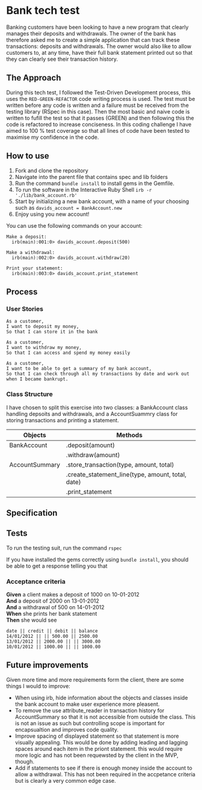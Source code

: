 # Bank tech test

Banking customers have been looking to have a new program that clearly manages their deposits and withdrawals. The owner of the bank has therefore asked me to create a simple application that can track these transactions: deposits and withdrawals. The owner would also like to allow customers to, at any time, have their full bank statement printed out so that they can clearly see their transaction history.

## The Approach

During this tech test, I followed the Test-Driven Development process, this uses the `RED-GREEN-REFACTOR` code writing process is used. The test must be written before any code is written and a failure must be received from the testing library (RSpec in this case). Then the most basic and naive code is written to fufill the test so that it passes (GREEN) and then following this the code is refactored to increase conciseness. In this coding challenge I have aimed to 100 % test coverage so that all lines of code have been tested to maximise my confidence in the code.

## How to use

1. Fork and clone the repository
2. Navigate into the parent file that contains spec and lib folders
3. Run the command `bundle install` to install gems in the Gemfile.
4. To run the software in the Interactive Ruby Shell `irb -r './lib/bank_account.rb'`
5. Start by initializing a new bank account, with a name of your choosing such as `davids_account = BankAccount.new`
6. Enjoy using you new account!

You can use the following commands on your account:
```
Make a deposit:
  irb(main):001:0> davids_account.deposit(500)

Make a withdrawal:
  irb(main):002:0> davids_account.withdraw(20)

Print your statement:
  irb(main):003:0> davids_account.print_statement
```

## Process

### User Stories
```
As a customer,
I want to deposit my money,
So that I can store it in the bank

As a customer,
I want to withdraw my money,
So that I can access and spend my money easily

As a customer,
I want to be able to get a summary of my bank account,
So that I can check through all my transactions by date and work out when I became bankrupt.
```

### Class Structure

I have chosen to split this exercise into two classes: a BankAccount class handling depsoits and withdrawals, and a AccountSuammry class for storing transactions and printing a statement.

| Objects | Methods |
| ------------- | ------------- |
| BankAccount  | .deposit(amount)  |
|   | .withdraw(amount)  |
| AccountSummary  | .store_transaction(type, amount, total)  |
|  | .create_statement_line(type, amount, total, date) |
|  | .print_statement  |

## Specification

## Tests

To run the testing suit, run the command `rspec`

If you have installed the gems correctly using `bundle install`, you should be able to get a response telling you that

### Acceptance criteria

**Given** a client makes a deposit of 1000 on 10-01-2012  
**And** a deposit of 2000 on 13-01-2012  
**And** a withdrawal of 500 on 14-01-2012  
**When** she prints her bank statement  
**Then** she would see

```
date || credit || debit || balance
14/01/2012 || || 500.00 || 2500.00
13/01/2012 || 2000.00 || || 3000.00
10/01/2012 || 1000.00 || || 1000.00
```

## Future improvements

Given more time and more requirements form the client, there are some things I would to improve:

* When using irb, hide information about the objects and classes inside the bank account to make user experience more pleasent.
* To remove the use attribute_reader in transaction history for AccountSummary so that it is not accessible from outside the class. This is not an issue as such but controlling scope is important for encapsualtion and improves code quality.
* Improve spacing of displayed statement so that statement is more visually appealing. This would be done by adding leading and lagging spaces around each item in the priont statement. this would require more logic and has not been requewsted by the client in the MVP, though.
* Add if statements to see if there is enough money inside the account to allow a withdrawal. This has not been required in the accpetance criteria but is clearly a very common edge case. 

